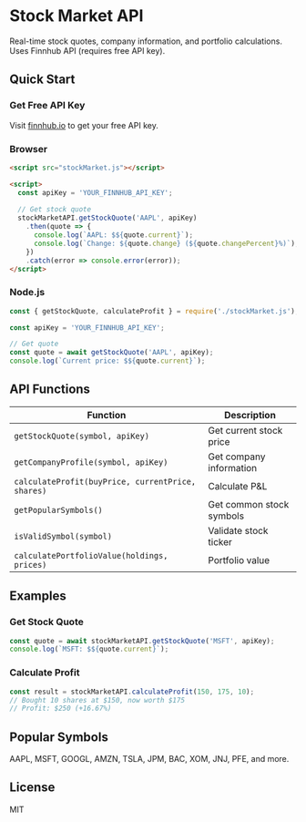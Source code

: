 # Stock Market API

Real-time stock quotes, company information, and portfolio calculations. Uses Finnhub API (requires free API key).

## Quick Start

### Get Free API Key
Visit [finnhub.io](https://finnhub.io) to get your free API key.

### Browser
```html
<script src="stockMarket.js"></script>

<script>
  const apiKey = 'YOUR_FINNHUB_API_KEY';
  
  // Get stock quote
  stockMarketAPI.getStockQuote('AAPL', apiKey)
    .then(quote => {
      console.log(`AAPL: $${quote.current}`);
      console.log(`Change: ${quote.change} (${quote.changePercent}%)`);
    })
    .catch(error => console.error(error));
</script>
```

### Node.js
```javascript
const { getStockQuote, calculateProfit } = require('./stockMarket.js');

const apiKey = 'YOUR_FINNHUB_API_KEY';

// Get quote
const quote = await getStockQuote('AAPL', apiKey);
console.log(`Current price: $${quote.current}`);
```

## API Functions

| Function | Description |
|----------|-------------|
| `getStockQuote(symbol, apiKey)` | Get current stock price |
| `getCompanyProfile(symbol, apiKey)` | Get company information |
| `calculateProfit(buyPrice, currentPrice, shares)` | Calculate P&L |
| `getPopularSymbols()` | Get common stock symbols |
| `isValidSymbol(symbol)` | Validate stock ticker |
| `calculatePortfolioValue(holdings, prices)` | Portfolio value |

## Examples

### Get Stock Quote
```javascript
const quote = await stockMarketAPI.getStockQuote('MSFT', apiKey);
console.log(`MSFT: $${quote.current}`);
```

### Calculate Profit
```javascript
const result = stockMarketAPI.calculateProfit(150, 175, 10);
// Bought 10 shares at $150, now worth $175
// Profit: $250 (+16.67%)
```

## Popular Symbols

AAPL, MSFT, GOOGL, AMZN, TSLA, JPM, BAC, XOM, JNJ, PFE, and more.

## License

MIT
